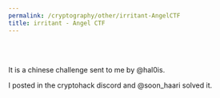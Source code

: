 ```yaml
---
permalink: /cryptography/other/irritant-AngelCTF
title: irritant - Angel CTF
---
```


<br>
<br>

It is a chinese challenge sent to me by @hal0is. 

I posted in the cryptohack discord and @soon_haari solved it.
